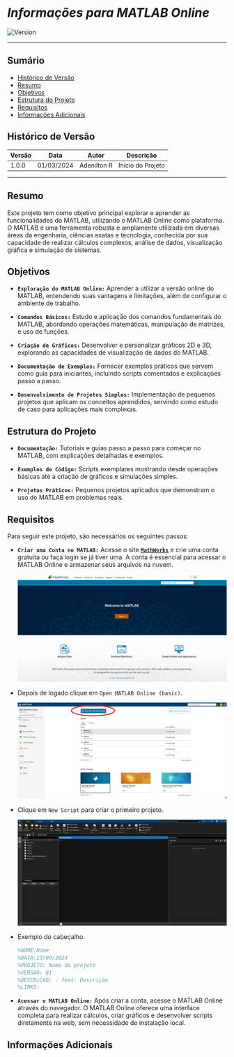 # _Informações para MATLAB Online_

![Version](https://img.shields.io/badge/Version-1.0.0-blue)

---

## Sumário

- [Histórico de Versão](#histórico-de-versão)
- [Resumo](#resumo)
- [Objetivos](#objetivos)
- [Estrutura do Projeto](#estrutura-do-projeto)
- [Requisitos](#requisitos)
- [Informações Adicionais](#informações-adicionais)

## Histórico de Versão

| Versão | Data       | Autor        | Descrição            |
|--------|------------|--------------|----------------------|
| 1.0.0  | 01/03/2024 | Adenilton R  | Início do Projeto    |

---

## Resumo

Este projeto tem como objetivo principal explorar e aprender as funcionalidades do MATLAB, utilizando o MATLAB Online como plataforma. O MATLAB é uma ferramenta robusta e amplamente utilizada em diversas áreas da engenharia, ciências exatas e tecnologia, conhecida por sua capacidade de realizar cálculos complexos, análise de dados, visualização gráfica e simulação de sistemas.

## Objetivos

 - **`Exploração do MATLAB Online:`** Aprender a utilizar a versão online do
 MATLAB, entendendo suas vantagens e limitações, além de configurar o ambiente de trabalho.

 - **`Comandos Básicos:`** Estudo e aplicação dos comandos fundamentais do MATLAB, abordando operações matemáticas, manipulação de matrizes, e uso de funções.

 - **`Criação de Gráficos:`** Desenvolver e personalizar gráficos 2D e 3D, explorando as capacidades de visualização de dados do MATLAB.

 - **`Documentação de Exemplos:`** Fornecer exemplos práticos que servem como guia para iniciantes, incluindo scripts comentados e explicações passo a passo.

 - **`Desenvolvimento de Projetos Simples:`** Implementação de pequenos projetos que aplicam os conceitos aprendidos, servindo como estudo de caso para aplicações mais complexas.

## Estrutura do Projeto

 - **`Documentação:`** Tutoriais e guias passo a passo para começar no MATLAB, com explicações detalhadas e exemplos.

 - **`Exemplos de Código:`** Scripts exemplares mostrando desde operações básicas até a criação de gráficos e simulações simples.

 - **`Projetos Práticos:`** Pequenos projetos aplicados que demonstram o uso do MATLAB em problemas reais.

## Requisitos

Para seguir este projeto, são necessários os seguintes passos:

- **`Criar uma Conta no MATLAB:`** Acesse o site [**`MathWorks`**](https://matlab.mathworks.com/) e crie uma conta gratuita ou faça login se já tiver uma. A conta é essencial para acessar o MATLAB Online e armazenar seus arquivos na nuvem.
    
    ![Matlab.png](Docs/Matlab.png)
    
- Depois de logado clique em `Open MATLAB Online (basic)`.
    
    ![Primeiros_passos_1.png](Docs/Primeiros_passos_1.png)
    
- Clique em `New Script` para criar o primeiro projeto.
    
    ![Primeiros_passos_2.png](Docs/Primeiros_passos_2.png)
    
- Exemplo do cabeçalho.
    
    ```matlab
    %NOME:Nome
    %DATA:23/09/2024
    %PROJETO: Nome do projeto
    %VERSAO: 01
    %DESCRiCAO: - feat: Descrição
    %LINKS:
    ```
    
- **`Acessar o MATLAB Online:`** Após criar a conta, acesse o MATLAB Online através do navegador. O MATLAB Online oferece uma interface completa para realizar cálculos, criar gráficos e desenvolver scripts diretamente na web, sem necessidade de instalação local.

## Informações Adicionais


